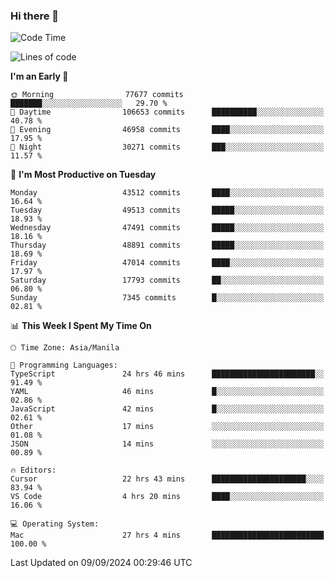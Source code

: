 ### Hi there 👋

<!--START_SECTION:waka-->
![Code Time](http://img.shields.io/badge/Code%20Time-5%2C520%20hrs%2047%20mins-blue)

![Lines of code](https://img.shields.io/badge/From%20Hello%20World%20I%27ve%20Written-117.8%20million%20lines%20of%20code-blue)

**I'm an Early 🐤** 

```text
🌞 Morning                77677 commits       ███████░░░░░░░░░░░░░░░░░░   29.70 % 
🌆 Daytime                106653 commits      ██████████░░░░░░░░░░░░░░░   40.78 % 
🌃 Evening                46958 commits       ████░░░░░░░░░░░░░░░░░░░░░   17.95 % 
🌙 Night                  30271 commits       ███░░░░░░░░░░░░░░░░░░░░░░   11.57 % 
```
📅 **I'm Most Productive on Tuesday** 

```text
Monday                   43512 commits       ████░░░░░░░░░░░░░░░░░░░░░   16.64 % 
Tuesday                  49513 commits       █████░░░░░░░░░░░░░░░░░░░░   18.93 % 
Wednesday                47491 commits       █████░░░░░░░░░░░░░░░░░░░░   18.16 % 
Thursday                 48891 commits       █████░░░░░░░░░░░░░░░░░░░░   18.69 % 
Friday                   47014 commits       ████░░░░░░░░░░░░░░░░░░░░░   17.97 % 
Saturday                 17793 commits       ██░░░░░░░░░░░░░░░░░░░░░░░   06.80 % 
Sunday                   7345 commits        █░░░░░░░░░░░░░░░░░░░░░░░░   02.81 % 
```


📊 **This Week I Spent My Time On** 

```text
🕑︎ Time Zone: Asia/Manila

💬 Programming Languages: 
TypeScript               24 hrs 46 mins      ███████████████████████░░   91.49 % 
YAML                     46 mins             █░░░░░░░░░░░░░░░░░░░░░░░░   02.86 % 
JavaScript               42 mins             █░░░░░░░░░░░░░░░░░░░░░░░░   02.61 % 
Other                    17 mins             ░░░░░░░░░░░░░░░░░░░░░░░░░   01.08 % 
JSON                     14 mins             ░░░░░░░░░░░░░░░░░░░░░░░░░   00.89 % 

🔥 Editors: 
Cursor                   22 hrs 43 mins      █████████████████████░░░░   83.94 % 
VS Code                  4 hrs 20 mins       ████░░░░░░░░░░░░░░░░░░░░░   16.06 % 

💻 Operating System: 
Mac                      27 hrs 4 mins       █████████████████████████   100.00 % 
```


 Last Updated on 09/09/2024 00:29:46 UTC
<!--END_SECTION:waka-->


<!--
**rad182/rad182** is a ✨ _special_ ✨ repository because its `README.md` (this file) appears on your GitHub profile.

Here are some ideas to get you started:

- 🔭 I’m currently working on ...
- 🌱 I’m currently learning ...
- 👯 I’m looking to collaborate on ...
- 🤔 I’m looking for help with ...
- 💬 Ask me about ...
- 📫 How to reach me: ...
- 😄 Pronouns: ...
- ⚡ Fun fact: ...
-->
